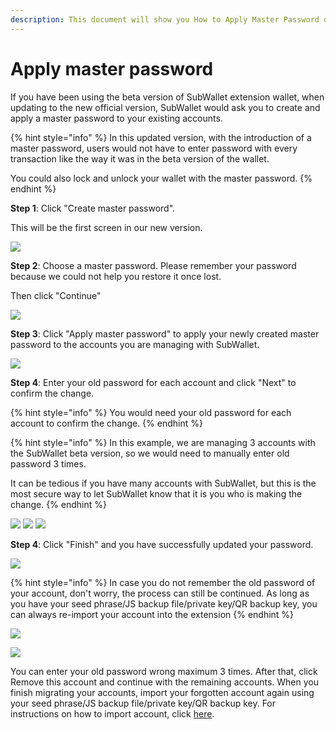 ```yaml
---
description: This document will show you How to Apply Master Password on SubWallet.
---
```


# Apply master password

If you have been using the beta version of SubWallet extension wallet, when updating to the new official version, SubWallet would ask you to create and apply a master password to your existing accounts.&#x20;

{% hint style="info" %}
In this updated version, with the introduction of a master password, users would not have to enter password with every transaction like the way it was in the beta version of the wallet.&#x20;

You could also lock and unlock your wallet with the master password.&#x20;
{% endhint %}

**Step 1**: Click "Create master password".

This will be the first screen in our new version.

![](<../../../.gitbook/assets/Screenshot 2023-04-18 093511.png>)



**Step 2**: Choose a master password. Please remember your password because we could not help you restore it once lost.&#x20;

Then click "Continue"

![](<../../../.gitbook/assets/Screenshot 2023-04-18 093531.png>)

**Step 3**: Click "Apply master password" to apply your newly created master password to the accounts you are managing with SubWallet.&#x20;

![](<../../../.gitbook/assets/Screenshot 2023-04-18 093558.png>)



**Step 4**: Enter your old password for each account and click "Next" to confirm the change.

{% hint style="info" %}
You would need your old password for each account to confirm the change.&#x20;
{% endhint %}

{% hint style="info" %}
In this example, we are managing 3 accounts with the SubWallet beta version, so we would need to manually enter old password 3 times.&#x20;

It can be tedious if you have many accounts with SubWallet, but this is the most secure way to let SubWallet know that it is you who is making the change.&#x20;
{% endhint %}

![](<../../../.gitbook/assets/spaces\_2zseowhOCGE5xsJFb2z5\_uploads\_OeoJ91TQS9Qo5Q3QnLUs\_Screenshot 2023-04-18 094355.webp>) ![](<../../../.gitbook/assets/spaces\_2zseowhOCGE5xsJFb2z5\_uploads\_xRL62Ur3ddEAGINGfoNW\_Screenshot 2023-04-18 094417.webp>) ![](<../../../.gitbook/assets/spaces\_2zseowhOCGE5xsJFb2z5\_uploads\_bNWO24PM6Ao14IiaJ3HZ\_Screenshot 2023-04-18 094446.webp>)



**Step 4**: Click "Finish" and you have successfully updated your password.&#x20;

![](<../../../.gitbook/assets/image (6) (1) (1).png>)

{% hint style="info" %}
In case you do not remember the old password of your account, don't worry, the process can still be continued. As long as you have your seed phrase/JS backup file/private key/QR backup key, you can always re-import your account into the extension
{% endhint %}

![](../../../.gitbook/assets/image.png)

![](<../../../.gitbook/assets/image (80).png>)

You can enter your old password wrong maximum 3 times. After that, click Remove this account and continue with the remaining accounts. When you finish migrating your accounts, import your forgotten account again using your seed phrase/JS backup file/private key/QR backup key. For instructions on how to import account, click [here](../../account-management/import-and-restore-an-account.md).



